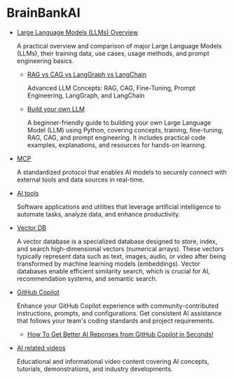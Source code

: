 # BrainBankAI

- [Large Language Models (LLMs) Overview](llm/llm_overview.md)

  A practical overview and comparison of major Large Language Models (LLMs), their training data, use cases, usage methods, and prompt engineering basics.

  - [RAG vs CAG vs LangGraph vs LangChain ](llm/rag_fine_tunn_crg_langchain_langgrpah.md)

     Advanced LLM Concepts: RAG, CAG, Fine-Tuning, Prompt Engineering, LangGraph, and LangChain
    
  - [Build your own LLM](llm/build_your_own_llm.md)
 
     A beginner-friendly guide to building your own Large Language Model (LLM) using Python, covering concepts, training, fine-tuning, RAG, CAG, and prompt engineering. It includes practical code examples, explanations, and resources for hands-on learning.



- [MCP](/mcp/mcp.md)
  
  A standardized protocol that enables AI models to securely connect with external tools and data sources in real-time.

- [AI tools](others/ai_tools.md)
  
  Software applications and utilities that leverage artificial intelligence to automate tasks, analyze data, and enhance productivity.

- [Vector DB](others/vector_db.md)
  
  A vector database is a specialized database designed to store, index, and search high-dimensional vectors (numerical arrays). These vectors typically represent
  data such as text, images, audio, or video after being transformed by machine learning models (embeddings). Vector databases enable efficient similarity search,
  which is crucial for AI, recommendation systems, and semantic search.

- [GitHub Copilot](https://github.com/github/awesome-copilot/blob/main/README.md) 

  Enhance your GitHub Copilot experience with community-contributed instructions, prompts, and configurations. Get consistent AI assistance that follows your team's coding standards and project requirements.
  - [How To Get Better AI Reponses from GitHub Copilot in Seconds!](https://www.youtube.com/watch?v=ZohAaUQBDbs)

- [AI related videos](to_watch_video_lists.md)
  
  Educational and informational video content covering AI concepts, tutorials, demonstrations, and industry developments.
